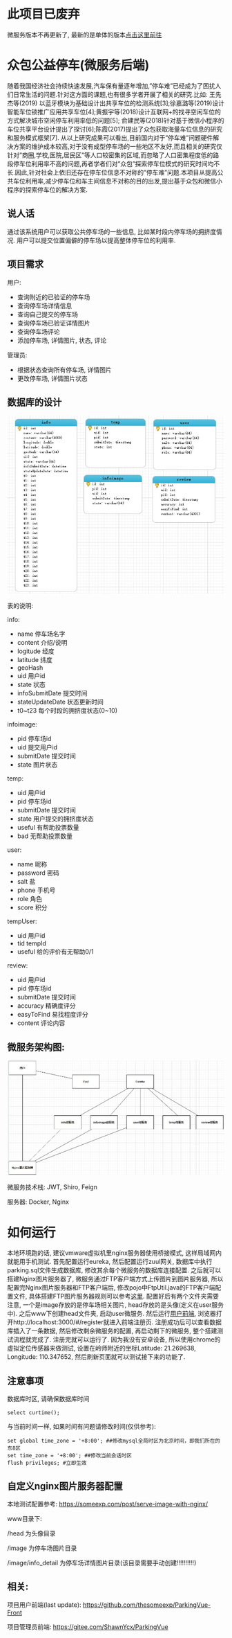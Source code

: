 # 此项目已废弃

微服务版本不再更新了, 最新的是单体的版本[点击这里前往](https://github.com/thesomeexp/ParkingProject)

# 众包公益停车(微服务后端)
随着我国经济社会持续快速发展,汽车保有量逐年增加,”停车难”已经成为了困扰人们日常生活的问题.针对这方面的课题,也有很多学者开展了相关的研究.比如: 王先杰等(2019) 以蓝牙模块为基础设计出共享车位的检测系统[3];徐嘉潞等(2019)设计智能车位锁推广应用共享车位[4];黄振宇等(2018)设计互联网+的找寻空闲车位的方式解决城市空闲停车利用率低的问题[5]; 俞建民等(2018)针对基于微信小程序的车位共享平台设计提出了探讨[6];陈霞(2017)提出了众包获取海量车位信息的研究和服务模式框架[7].
  从以上研究成果可以看出,目前国内对于”停车难”问题硬件解决方案的维护成本较高,对于没有成型停车场的一些地区不友好,而且相关的研究仅针对”商圈,学校,医院,居民区”等人口较密集的区域,而忽略了人口密集程度低的路段停车位利用率不高的问题,再者学者们对”众包”探索停车位模式的研究时间均不长.因此,针对社会上依旧还存在停车位信息不对称的”停车难”问题.本项目从提高公共车位利用率,减少停车位和车主间信息不对称的目的出发,提出基于众包和微信小程序的探索停车位的解决方案.

## 说人话
通过该系统用户可以获取公共停车场的一些信息, 比如某时段内停车场的拥挤度情况. 用户可以提交位置偏僻的停车场以提高整体停车位的利用率. 

## 项目需求
用户: 
- 查询附近的已验证的停车场
- 查询停车场详情信息
- 查询自己提交的停车场
- 查询停车场已验证详情图片
- 查询停车场评论
- 添加停车场, 详情图片, 状态, 评论

管理员: 
- 根据状态查询所有停车场, 详情图片
- 更改停车场, 详情图片状态

## 数据库的设计

![数据库设计](picture/database.jpg)

表的说明: 

info: 
- name 停车场名字
- content 介绍/说明
- logitude 经度
- latitude 纬度
- geoHash 
- uid 用户id
- state 状态
- infoSubmitDate 提交时间
- stateUpdateDate 状态更新时间
- t0\~t23 每个时段的拥挤度状态(0\~10)

infoimage: 
- pid 停车场id
- uid 提交用户id
- submitDate 提交时间
- state 图片状态

temp: 
- uid 用户id
- pid 停车场id
- submitDate 提交时间
- state 用户提交的拥挤度状态
- useful 有帮助投票数量
- bad 无帮助投票数量

user: 
- name 昵称
- password 密码
- salt 盐
- phone 手机号
- role 角色
- score 积分

tempUser: 
- uid 用户id
- tid tempId
- useful 给的评价有无帮助0/1

review: 
- uid 用户id
- pid 停车场id
- submitDate 提交时间
- accuracy 精确度评分
- easyToFind 易找程度评分
- content 评论内容

## 微服务架构图: 
![架构图](picture/architecture.jpg)

微服务技术栈: JWT, Shiro, Feign

服务器: Docker, Nginx

# 如何运行

本地环境跑的话, 建议vmware虚拟机里nginx服务器使用桥接模式, 这样局域网内就能用手机测试. 首先配置运行eureka, 然后配置运行zuul网关, 数据库中执行parking.sql文件生成数据库, 修改其余每个微服务的数据库连接配置. 之后就可以搭建Nginx图片服务器了, 微服务通过FTP客户端方式上传图片到图片服务器, 所以配置完Nginx图片服务器和FTP客户端后, 修改pojo中FtpUtil.java的FTP客户端配置文件, 具体搭建FTP图片服务器规则可以参考[这里](https://someexp.com/post/serve-image-with-nginx/). 配置好后有两个文件夹需要注意, 一个是image存放的是停车场相关图片, head存放的是头像(定义在user服务中). 之后www下创建head文件夹, 启动user微服务. 然后运行[用户前端](https://gitee.com/fuckkkGitee/ParkingVue-Front), 浏览器打开http://localhost:3000/#/register就进入前端注册页. 注册成功后可以查看数据库插入了一条数据, 然后修改剩余微服务的配置, 再启动剩下的微服务, 整个搭建测试流程就完成了.  注册完就可以运行了. 因为我没有安卓设备, 所以使用chrome的虚拟定位传感器来做测试, 设置在岭师附近的坐标Latitude: 21.269638, Longitude: 110.347652, 然后刷新页面就可以测试接下来的功能了. 

## 注意事项

数据库时区, 请确保数据库时间
~~~
select curtime();
~~~
与当前时间一样, 如果时间有问题请修改时间(仅供参考):
~~~
set global time_zone = '+8:00'; ##修改mysql全局时区为北京时间，即我们所在的东8区
set time_zone = '+8:00'; ##修改当前会话时区
flush privileges; #立即生效
~~~

## 自定义nginx图片服务器配置

本地测试配置参考: https://someexp.com/post/serve-image-with-nginx/

www目录下: 
 
/head 为头像目录

/image 为停车场图片目录

/image/info_detail 为停车场详情图片目录(该目录需要手动创建!!!!!!!!!!)

## 相关: 

项目用户前端(last update): https://github.com/thesomeexp/ParkingVue-Front

项目管理员前端: https://gitee.com/ShawnYcx/ParkingVue

